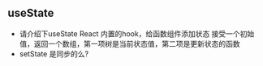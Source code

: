 ## useState
- 请介绍下useState
    React 内置的hook，给函数组件添加状态
    接受一个初始值，返回一个数组，第一项树是当前状态值，第二项是更新状态的函数
- setState 是同步的么?
    